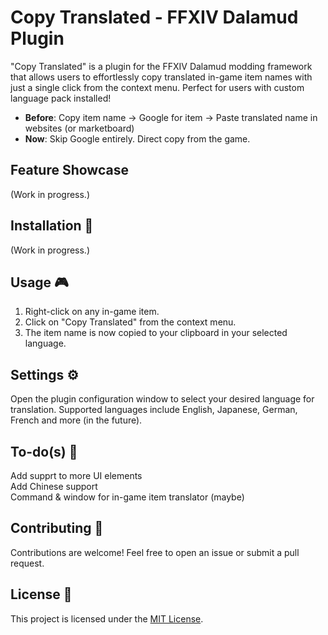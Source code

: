 # Copy Translated - FFXIV Dalamud Plugin

"Copy Translated" is a plugin for the FFXIV Dalamud modding framework that allows users to effortlessly copy translated in-game item names with just a single click from the context menu. Perfect for users with custom language pack installed!

  - **Before**: Copy item name -> Google for item -> Paste translated name in websites (or marketboard)
  - **Now**: Skip Google entirely. Direct copy from the game.

## Feature Showcase

(Work in progress.)

## Installation 🔧

(Work in progress.)

## Usage 🎮

1. Right-click on any in-game item.
2. Click on "Copy Translated" from the context menu.
3. The item name is now copied to your clipboard in your selected language.

## Settings ⚙️

Open the plugin configuration window to select your desired language for translation. Supported languages include 
English, Japanese, German, French and more (in the future).

## To-do(s) 🎯

Add supprt to more UI elements  
Add Chinese support  
Command & window for in-game item translator (maybe)  

## Contributing 🤝

Contributions are welcome! Feel free to open an issue or submit a pull request.

## License 📜

This project is licensed under the [MIT License](LICENSE).
